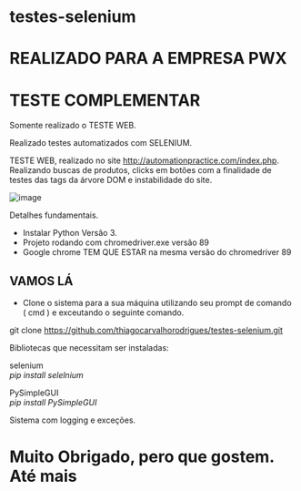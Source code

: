 # testes-selenium<BR> 
# REALIZADO PARA A EMPRESA PWX #

# TESTE COMPLEMENTAR #

Somente realizado o TESTE WEB.

Realizado testes automatizados com SELENIUM.

TESTE WEB, realizado no site http://automationpractice.com/index.php.
Realizando buscas de produtos, clicks em botões com a finalidade de testes das tags da árvore DOM e instabilidade do site.

![image](https://user-images.githubusercontent.com/23345809/114085450-c51dbf00-9887-11eb-83bb-5b4b296c5c38.png)

Detalhes fundamentais.
- Instalar Python Versão 3.
- Projeto rodando com chromedriver.exe versão 89
- Google chrome TEM QUE ESTAR na mesma versão do chromedriver 89


## VAMOS LÁ ##

- Clone o sistema para a sua máquina utilizando seu prompt de comando ( cmd ) e exceutando o seguinte comando.<br>

git clone https://github.com/thiagocarvalhorodrigues/testes-selenium.git

Bibliotecas que necessitam ser instaladas:

selenium<br>
<i>pip install selelnium </i><br>

PySimpleGUI<br>
<i>pip install PySimpleGUI </i>

Sistema com logging e exceções.

# Muito Obrigado, pero que gostem. Até mais #




